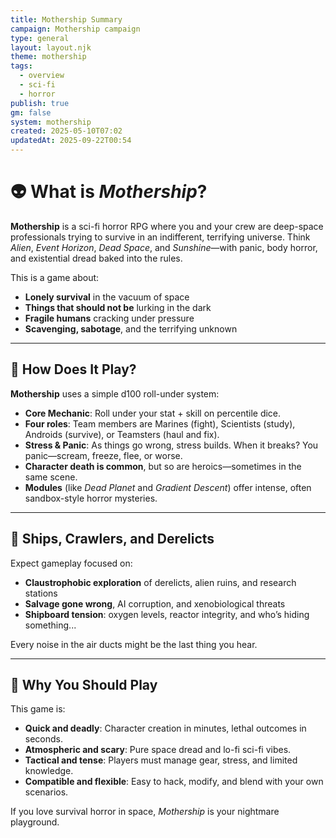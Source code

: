 ```yaml
---
title: Mothership Summary
campaign: Mothership campaign
type: general
layout: layout.njk
theme: mothership
tags:
  - overview
  - sci-fi
  - horror
publish: true
gm: false
system: mothership
created: 2025-05-10T07:02
updatedAt: 2025-09-22T00:54
---
```


# 👽 What is *Mothership*?

**Mothership** is a sci-fi horror RPG where you and your crew are deep-space professionals trying to survive in an indifferent, terrifying universe. Think *Alien*, *Event Horizon*, *Dead Space*, and *Sunshine*—with panic, body horror, and existential dread baked into the rules.

This is a game about:
- **Lonely survival** in the vacuum of space
- **Things that should not be** lurking in the dark
- **Fragile humans** cracking under pressure
- **Scavenging, sabotage**, and the terrifying unknown

---

## 🎲 How Does It Play?

**Mothership** uses a simple d100 roll-under system:

- **Core Mechanic**: Roll under your stat + skill on percentile dice.
- **Four roles**: Team members are Marines (fight), Scientists (study), Androids (survive), or Teamsters (haul and fix).
- **Stress & Panic**: As things go wrong, stress builds. When it breaks? You panic—scream, freeze, flee, or worse.
- **Character death is common**, but so are heroics—sometimes in the same scene.
- **Modules** (like *Dead Planet* and *Gradient Descent*) offer intense, often sandbox-style horror mysteries.

---

## 🚀 Ships, Crawlers, and Derelicts

Expect gameplay focused on:
- **Claustrophobic exploration** of derelicts, alien ruins, and research stations
- **Salvage gone wrong**, AI corruption, and xenobiological threats
- **Shipboard tension**: oxygen levels, reactor integrity, and who’s hiding something...

Every noise in the air ducts might be the last thing you hear.

---

## 🧠 Why You Should Play

This game is:
- **Quick and deadly**: Character creation in minutes, lethal outcomes in seconds.
- **Atmospheric and scary**: Pure space dread and lo-fi sci-fi vibes.
- **Tactical and tense**: Players must manage gear, stress, and limited knowledge.
- **Compatible and flexible**: Easy to hack, modify, and blend with your own scenarios.

If you love survival horror in space, *Mothership* is your nightmare playground.
